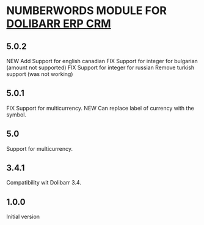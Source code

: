# NUMBERWORDS MODULE FOR <a href="https://www.dolibarr.org">DOLIBARR ERP CRM</a>

## 5.0.2

NEW Add Support for english canadian
FIX Support for integer for bulgarian (amount not supported)
FIX Support for integer for russian
Remove turkish support (was not working)

## 5.0.1

FIX Support for multicurrency.
NEW Can replace label of currency with the symbol.

## 5.0

Support for multicurrency.


## 3.4.1

Compatibility wit Dolibarr 3.4.


## 1.0.0

Initial version